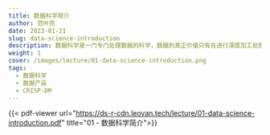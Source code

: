```yaml
---
title: 数据科学简介
author: 范叶亮
date: 2023-01-21
slug: data-science-introduction
description: 数据科学是一门专门处理数据的科学，数据的真正价值只有在进行深度加工处理并形成产品之后才能够被体现出来。
weight: 1
cover: /images/lecture/01-data-science-introduction.png
tags:
  - 数据科学
  - 数据产品
  - CRISP-DM
---
```


{{< pdf-viewer url="https://ds-r-cdn.leovan.tech/lecture/01-data-science-introduction.pdf" title="01 - 数据科学简介">}}
